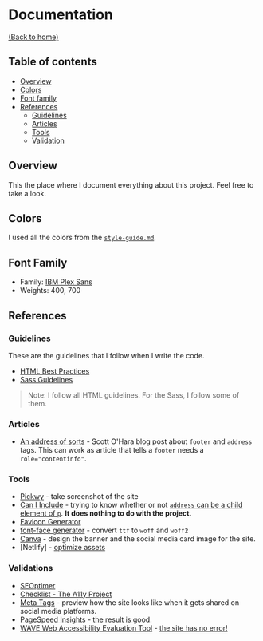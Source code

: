 # Documentation
[(Back to home)](https://github.com/vanzasetia/equalizer-landing-page#readme)

## Table of contents
- [Overview](#overview)
- [Colors](#colors)
- [Font family](#font-family)
- [References](#references)
  - [Guidelines](#guidelines)
  - [Articles](#articles)
  - [Tools](#tools)
  - [Validation](#validation)

## Overview
This the place where I document everything about this project. Feel free to take a look.

## Colors
I used all the colors from the [`style-guide.md`](../style-guide.md).

## Font Family

- Family: [IBM Plex Sans](https://fonts.google.com/specimen/IBM+Plex+Sans/?ref=vanzasetia)
- Weights: 400, 700

## References

### Guidelines

These are the guidelines that I follow when I write the code.
- [HTML Best Practices](https://github.com/hail2u/html-best-practices)
- [Sass Guidelines](https://sass-guidelin.es/)

> Note: I follow all HTML guidelines. For the Sass, I follow some of them.

### Articles
- [An address of sorts](https://www.scottohara.me/blog/2019/02/14/addressing-contentinfo.html) - Scott O'Hara blog post about `footer` and `address` tags. This can work as article that tells a `footer` needs a `role="contentinfo"`.
### Tools
- [Pickwy](https://pikwy.com/) - take screenshot of the site
- [Can I Include](https://caninclude.glitch.me/) - trying to know whether or not [`address` can be a child element of `p`](https://caninclude.glitch.me/caninclude?child=address&parent=p). **It does nothing to do with the project.**
- [Favicon Generator](https://realfavicongenerator.net/)
- [font-face generator](https://everythingfonts.com/font-face) - convert `ttf` to `woff` and `woff2`
- [Canva](https://canva.com) - design the banner and the social media card image for the site.
- [Netlify] - [optimize assets](https://www.netlify.com/blog/2019/08/05/control-your-asset-optimization-settings-from-netlify.toml/)

### Validations
- [SEOptimer](https://www.seoptimer.com/)
- [Checklist - The A11y Project](https://www.a11yproject.com/checklist/)
- [Meta Tags](https://metatags.io/) - preview how the site looks like when it gets shared on social media platforms.
- [PageSpeed Insights](https://developers.google.com/speed/pagespeed/insights/) - [the result is good](https://pagespeed.web.dev/report?url=https%3A%2F%2Fofficialequalizer.netlify.app%2F).
- [WAVE Web Accessibility Evaluation Tool](https://wave.webaim.org/) - [the site has no error!](https://wave.webaim.org/report#/https://officialequalizer.netlify.app/)
